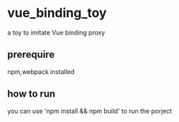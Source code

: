 # vue_binding_toy
a toy to  imitate Vue binding proxy
## prerequire
npm,webpack installed
## how to run
you can use 'npm install && npm build' to run the porject
